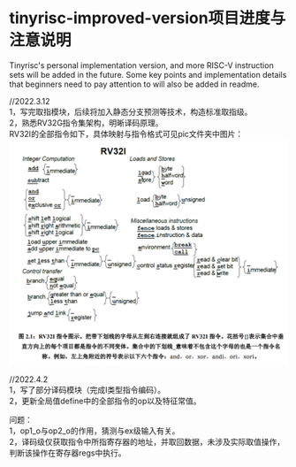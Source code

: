 # tinyrisc-improved-version项目进度与注意说明
Tinyrisc's personal implementation version, and more RISC-V instruction sets will be added in the future. Some key points and implementation details that beginners need to pay attention to will also be added in readme.


//2022.3.12<br>
1，写完取指模块，后续将加入静态分支预测等技术，构造标准取指级。<br>
2，熟悉RV32G指令集架构，明晰译码原理。<br>
RV32I的全部指令如下，具体映射与指令格式可见pic文件夹中图片：<br>
![](https://github.com/ZhaoHaowenn/tinyrisc-improved-version/raw/main/picforread/RV32I.png)

//2022.4.2<br>
1，写了部分译码模块（完成I类型指令编码）。<br>
2，更新全局值define中的全部指令的op以及特征常值。<br>

问题：<br>
1，op1_o与op2_o的作用，猜测与ex级输入有关。<br>
2，译码级仅获取指令中所指寄存器的地址，并取回数据，未涉及实际取值操作，判断该操作在寄存器regs中执行。
